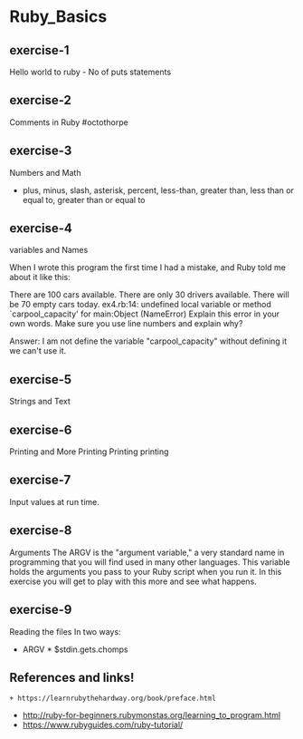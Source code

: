 # Ruby_Basics
exercise-1
-
Hello world to ruby - No of puts statements

exercise-2
-
Comments in Ruby #octothorpe

exercise-3
-
Numbers and Math

  + plus, minus, slash, asterisk, percent, less-than, greater than, less than or equal to, greater than or equal to

exercise-4
-
variables and Names

When I wrote this program the first time I had a mistake, and Ruby told me about it like this:

There are 100 cars available.
There are only 30 drivers available.
There will be 70 empty cars today.
ex4.rb:14: undefined local variable or method `carpool_capacity' for
    main:Object (NameError)
Explain this error in your own words. Make sure you use line numbers and explain why?

  Answer:
    I am not define the variable "carpool_capacity" without defining it we can't use it.

exercise-5
-
Strings and Text

exercise-6
-
Printing and More Printing Printing printing

exercise-7
-
Input values at run time.

exercise-8
-
Arguments
The ARGV is the "argument variable," a very standard name in programming that you will find used in many other languages. This variable holds the arguments you pass to your Ruby script when you run it. In this exercise you will get to play with this more and see what happens.

exercise-9
-
Reading the files In two ways:
  * ARGV * $stdin.gets.chomps


References and links!
-
	+ https://learnrubythehardway.org/book/preface.html
  + http://ruby-for-beginners.rubymonstas.org/learning_to_program.html
  + https://www.rubyguides.com/ruby-tutorial/
